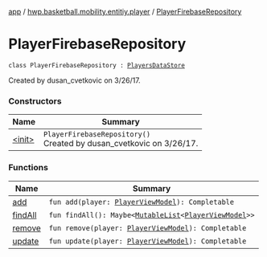 [app](../../index.md) / [hwp.basketball.mobility.entitiy.player](../index.md) / [PlayerFirebaseRepository](.)

# PlayerFirebaseRepository

`class PlayerFirebaseRepository : `[`PlayersDataStore`](../-players-data-store/index.md)

Created by dusan_cvetkovic on 3/26/17.

### Constructors

| Name | Summary |
|---|---|
| [&lt;init&gt;](-init-.md) | `PlayerFirebaseRepository()`<br>Created by dusan_cvetkovic on 3/26/17. |

### Functions

| Name | Summary |
|---|---|
| [add](add.md) | `fun add(player: `[`PlayerViewModel`](../-player-view-model/index.md)`): Completable` |
| [findAll](find-all.md) | `fun findAll(): Maybe<`[`MutableList`](https://kotlinlang.org/api/latest/jvm/stdlib/kotlin.collections/-mutable-list/index.html)`<`[`PlayerViewModel`](../-player-view-model/index.md)`>>` |
| [remove](remove.md) | `fun remove(player: `[`PlayerViewModel`](../-player-view-model/index.md)`): Completable` |
| [update](update.md) | `fun update(player: `[`PlayerViewModel`](../-player-view-model/index.md)`): Completable` |
